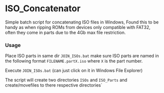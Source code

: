 # ISO_Concatenator
Simple batch script for concatenating ISO files in Windows, Found this to be handy as when ripping ROMs from devices only compatible with FAT32, often they come in parts due to the 4Gb max file restriction.

### Usage
Place ISO parts in same dir `JOIN_ISOs.bat` make sure ISO parts are named in the following format `FILENAME.partX.iso` where `X` is the part number.

Execute `JOIN_ISOs.bat` (can just click on it in Windows File Explorer)

The script will create two directories `ISOs` and `ISO_Parts` and create/movefiles to there respective directories`